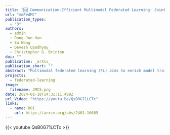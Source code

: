 ```yaml
---
title: "🆕 Communication-Efficient Multimodal Federated Learning: Joint Modality and Client Selection"
url: "mmFedMC"
publication_types:
  - "3"
authors:
  - admin
  - Dong-Jun Han
  - Su Wang
  - Devesh Upadhyay
  - Christopher G. Brinton
doi: ""
publication: _arXiv_
publication_short: ""
abstract: "Multimodal federated learning (FL) aims to enrich model training in FL settings where clients are collecting measurements across multiple modalities. However, key challenges to multimodal FL remain unaddressed, particularly in heterogeneous network settings where: (i) the set of modalities collected by each client will be diverse, and (ii) communication limitations prevent clients from uploading all their locally trained modality models to the server. In this paper, we propose multimodal Federated learning with joint Modality and Client selection (mmFedMC), a new FL methodology that can tackle the above-mentioned challenges in multimodal settings. The joint selection algorithm incorporates two main components: (a) A modality selection methodology for each client, which weighs (i) the impact of the modality, gauged by Shapley value analysis, (ii) the modality model size as a gauge of communication overhead, against (iii) the frequency of modality model updates, denoted recency, to enhance generalizability. (b) A client selection strategy for the server based on the local loss of modality model at each client. Experiments on five real-world datasets demonstrate the ability of mmFedMC to achieve comparable accuracy to several baselines while reducing the communication overhead by over 20x. A demo video of our methodology is available at [https://liangqiy.com/mmfedmc/](https://liangqiy.com/mmfedmc/)."
projects:
  - federated-learning
image:
  filename: JMCS.png
date: 2024-01-18T14:31:11.488Z
url_Video: "https://youtu.be/QsB0G71LCTc"
links:
  - name: DOI
    url: https://arxiv.org/abs/2401.16685
---
```


{{< youtube QsB0G71LCTc >}}

